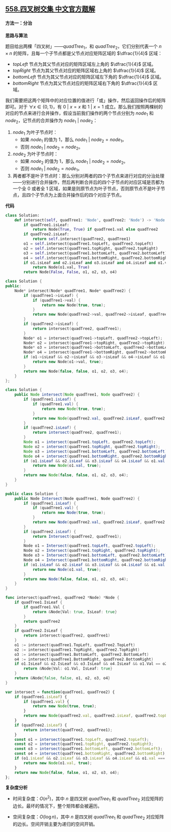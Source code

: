 ## [558.四叉树交集 中文官方题解](https://leetcode.cn/problems/logical-or-of-two-binary-grids-represented-as-quad-trees/solutions/100000/si-cha-shu-jiao-ji-by-leetcode-solution-wy1u)
#### 方法一：分治

**思路与算法**

题目给出两棵「四叉树」——$\textit{quadTree}_1$，和 $\textit{quadTree}_2$，它们分别代表一个 $n \times n$ 的矩阵，且每一个子节点都是父节点对应矩阵区域的 $\dfrac{1}{4}$ 区域：

- $\textit{topLeft}$ 节点为其父节点对应的矩阵区域左上角的 $\dfrac{1}{4}$ 区域。
- $\textit{topRight}$ 节点为其父节点对应的矩阵区域右上角的 $\dfrac{1}{4}$ 区域。
- $\textit{bottomLeft}$ 节点为其父节点对应的矩阵区域左下角的 $\dfrac{1}{4}$ 区域。
- $\textit{bottomRight}$ 节点为其父节点对应的矩阵区域右下角的 $\dfrac{1}{4}$ 区域。

我们需要把这两个矩阵中的对应位置的值进行「或」操作，然后返回操作后的矩阵即可。对于 $\forall x \in \{0,1\}$，有 $0 ~|~ x = x$ 和 $1 ~|~ x = 1$ 成立。那么我们按照两棵树的对应的节点来进行合并操作，假设当前我们操作的两个节点分别为 $\textit{node}_1$ 和 $\textit{node}_2$，记节点的合并操作为 $\textit{node}_1 ~|~ \textit{node}_2$：

1. $\textit{node}_1$ 为叶子节点时：
   - 如果 $\textit{node}_1$ 的值为 $1$，那么 $\textit{node}_1 ~|~ \textit{node}_2 = \textit{node}_1$。
   - 否则 $\textit{node}_1 ~|~ \textit{node}_2 = \textit{node}_2$。
2. $\textit{node}_2$ 为叶子节点时：
   - 如果 $\textit{node}_2$ 的值为 $1$，那么 $\textit{node}_1 ~|~ \textit{node}_2 = \textit{node}_2$。
   - 否则 $\textit{node}_1 ~|~ \textit{node}_2 = \textit{node}_1$。
3. 两者都不是叶子节点时：那么分别对两者的四个子节点来进行对应的分治处理——分别进行合并操作，然后再判断合并后的四个子节点的对应区域是否都为一个全 $0$ 或者全 $1$ 区域，如果是则原节点为叶子节点，否则原节点不是叶子节点，且四个子节点为上面合并操作后的四个对应子节点。

**代码**

```Python [sol1-Python3]
class Solution:
    def intersect(self, quadTree1: 'Node', quadTree2: 'Node') -> 'Node':
        if quadTree1.isLeaf:
            return Node(True, True) if quadTree1.val else quadTree2
        if quadTree2.isLeaf:
            return self.intersect(quadTree2, quadTree1)
        o1 = self.intersect(quadTree1.topLeft, quadTree2.topLeft)
        o2 = self.intersect(quadTree1.topRight, quadTree2.topRight)
        o3 = self.intersect(quadTree1.bottomLeft, quadTree2.bottomLeft)
        o4 = self.intersect(quadTree1.bottomRight, quadTree2.bottomRight)
        if o1.isLeaf and o2.isLeaf and o3.isLeaf and o4.isLeaf and o1.val == o2.val == o3.val == o4.val:
            return Node(o1.val, True)
        return Node(False, False, o1, o2, o3, o4)
```

```C++ [sol1-C++]
class Solution {
public:
    Node* intersect(Node* quadTree1, Node* quadTree2) {
        if (quadTree1->isLeaf) {
            if (quadTree1->val) {
                return new Node(true, true);
            }
            return new Node(quadTree2->val, quadTree2->isLeaf, quadTree2->topLeft, quadTree2->topRight, quadTree2->bottomLeft, quadTree2->bottomRight);
        }
        if (quadTree2->isLeaf) {
            return intersect(quadTree2, quadTree1);
        }
        Node* o1 = intersect(quadTree1->topLeft, quadTree2->topLeft);
        Node* o2 = intersect(quadTree1->topRight, quadTree2->topRight);
        Node* o3 = intersect(quadTree1->bottomLeft, quadTree2->bottomLeft);
        Node* o4 = intersect(quadTree1->bottomRight, quadTree2->bottomRight);
        if (o1->isLeaf && o2->isLeaf && o3->isLeaf && o4->isLeaf && o1->val == o2->val && o1->val == o3->val && o1->val == o4->val) {
            return new Node(o1->val, true);
        }
        return new Node(false, false, o1, o2, o3, o4);
    }
};
```

```Java [sol1-Java]
class Solution {
    public Node intersect(Node quadTree1, Node quadTree2) {
        if (quadTree1.isLeaf) {
            if (quadTree1.val) {
                return new Node(true, true);
            }
            return new Node(quadTree2.val, quadTree2.isLeaf, quadTree2.topLeft, quadTree2.topRight, quadTree2.bottomLeft, quadTree2.bottomRight);
        }
        if (quadTree2.isLeaf) {
            return intersect(quadTree2, quadTree1);
        }
        Node o1 = intersect(quadTree1.topLeft, quadTree2.topLeft);
        Node o2 = intersect(quadTree1.topRight, quadTree2.topRight);
        Node o3 = intersect(quadTree1.bottomLeft, quadTree2.bottomLeft);
        Node o4 = intersect(quadTree1.bottomRight, quadTree2.bottomRight);
        if (o1.isLeaf && o2.isLeaf && o3.isLeaf && o4.isLeaf && o1.val == o2.val && o1.val == o3.val && o1.val == o4.val) {
            return new Node(o1.val, true);
        }
        return new Node(false, false, o1, o2, o3, o4);
    }
}
```

```C# [sol1-C#]
public class Solution {
    public Node Intersect(Node quadTree1, Node quadTree2) {
        if (quadTree1.isLeaf) {
            if (quadTree1.val) {
                return new Node(true, true);
            }
            return new Node(quadTree2.val, quadTree2.isLeaf, quadTree2.topLeft, quadTree2.topRight, quadTree2.bottomLeft, quadTree2.bottomRight);
        }
        if (quadTree2.isLeaf) {
            return Intersect(quadTree2, quadTree1);
        }
        Node o1 = Intersect(quadTree1.topLeft, quadTree2.topLeft);
        Node o2 = Intersect(quadTree1.topRight, quadTree2.topRight);
        Node o3 = Intersect(quadTree1.bottomLeft, quadTree2.bottomLeft);
        Node o4 = Intersect(quadTree1.bottomRight, quadTree2.bottomRight);
        if (o1.isLeaf && o2.isLeaf && o3.isLeaf && o4.isLeaf && o1.val == o2.val && o1.val == o3.val && o1.val == o4.val) {
            return new Node(o1.val, true);
        }
        return new Node(false, false, o1, o2, o3, o4);
    }
}
```

```go [sol1-Golang]
func intersect(quadTree1, quadTree2 *Node) *Node {
    if quadTree1.IsLeaf {
        if quadTree1.Val {
            return &Node{Val: true, IsLeaf: true}
        }
        return quadTree2
    }
    if quadTree2.IsLeaf {
        return intersect(quadTree2, quadTree1)
    }
    o1 := intersect(quadTree1.TopLeft, quadTree2.TopLeft)
    o2 := intersect(quadTree1.TopRight, quadTree2.TopRight)
    o3 := intersect(quadTree1.BottomLeft, quadTree2.BottomLeft)
    o4 := intersect(quadTree1.BottomRight, quadTree2.BottomRight)
    if o1.IsLeaf && o2.IsLeaf && o3.IsLeaf && o4.IsLeaf && o1.Val == o2.Val && o1.Val == o3.Val && o1.Val == o4.Val {
        return &Node{Val: o1.Val, IsLeaf: true}
    }
    return &Node{false, false, o1, o2, o3, o4}
}
```

```JavaScript [sol1-JavaScript]
var intersect = function(quadTree1, quadTree2) {
    if (quadTree1.isLeaf) {
        if (quadTree1.val) {
            return new Node(true, true);
        }
        return new Node(quadTree2.val, quadTree2.isLeaf, quadTree2.topLeft, quadTree2.topRight, quadTree2.bottomLeft, quadTree2.bottomRight);
    }
    if (quadTree2.isLeaf) {
        return intersect(quadTree2, quadTree1);
    }
    const o1 = intersect(quadTree1.topLeft, quadTree2.topLeft);
    const o2 = intersect(quadTree1.topRight, quadTree2.topRight);
    const o3 = intersect(quadTree1.bottomLeft, quadTree2.bottomLeft);
    const o4 = intersect(quadTree1.bottomRight, quadTree2.bottomRight);
    if (o1.isLeaf && o2.isLeaf && o3.isLeaf && o4.isLeaf && o1.val === o2.val && o1.val === o3.val && o1.val === o4.val) {
        return new Node(o1.val, true);
    }
    return new Node(false, false, o1, o2, o3, o4);
};
```

**复杂度分析**

- 时间复杂度：$O(n^2)$，其中 $n$ 是四叉树 $\textit{quadTree}_1$ 和 $\textit{quadTree}_2$ 对应矩阵的边长。最坏的情况下，整个矩阵都会被遍历。

- 空间复杂度：$O(\log n)$，其中 $n$ 是四叉树 $\textit{quadTree}_1$ 和 $\textit{quadTree}_2$ 对应矩阵的边长。空间开销主要为递归的空间开销。